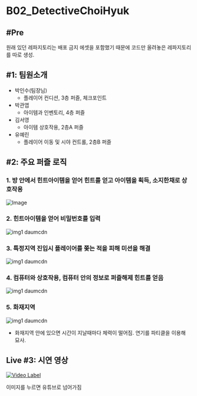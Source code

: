 # B02_DetectiveChoiHyuk

## #Pre
원래 있던 레파지토리는 배포 금지 에셋을 포함했기 때문에 코드만 올려놓은 레파지토리를 따로 생성.
 
## #1: 팀원소개

-   박인수(팀장님)
    -   플레이어 컨디션, 3층 퍼즐, 체크포인트
-   박관엽
    -   아이템과 인벤토리, 4층 퍼즐
-   김서영
    -   아이템 상호작용, 2층A 퍼즐
-   유예린
    -   플레이어 이동 및 시야 컨트롤, 2층B 퍼즐

## #2: 주요 퍼즐 로직

### 1\. 방 안에서 힌트아이템을 얻어 힌트를 얻고 아이템을 획득, 소지한채로 상호작용

![Image](https://github.com/user-attachments/assets/2617e5b2-081c-4f93-8eb5-2db0b0e29b8a)

### 2\. 힌트아이템을 얻어 비밀번호를 입력

![img1 daumcdn](https://github.com/ParkInsu456/B02_DetectiveChoiHyuk/assets/167048097/c6d590b5-9e9c-4d8a-b513-47235e6ddb41)

### 3\. 특정지역 진입시 플레이어를 쫒는 적을 피해 미션을 해결

![img1 daumcdn](https://github.com/ParkInsu456/B02_DetectiveChoiHyuk/assets/167048097/4fc2598c-bac7-4ffe-b174-fed1f5918088)

### 4\. 컴퓨터와 상호작용, 컴퓨터 안의 정보로 퍼즐해제 힌트를 얻음

![img1 daumcdn](https://github.com/ParkInsu456/B02_DetectiveChoiHyuk/assets/167048097/97c3ec88-9cdf-47a0-8395-4a6a5c3bdca2)

### 5\. 화재지역

![img1 daumcdn](https://github.com/ParkInsu456/B02_DetectiveChoiHyuk/assets/167048097/7940583d-1d07-4ec9-befc-5c969767a0ce)

-   화재지역 안에 있으면 시간이 지날때마다 체력이 떨어짐. 연기를 파티클을 이용해 묘사.

## Live #3: 시연 영상

[![Video Label](http://img.youtube.com/vi/l22ozmmE3iE/0.jpg)](https://youtu.be/l22ozmmE3iE)

이미지를 누르면 유튜브로 넘어가짐
